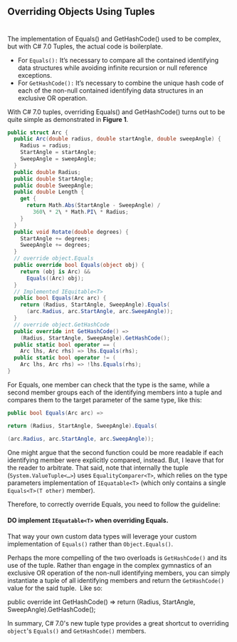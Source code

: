 

## Overriding Objects Using Tuples
#
The implementation of Equals() and GetHashCode() used to be complex, but with C# 7.0 Tuples, the actual code is boilerplate.

- For `Equals():` It’s necessary to compare all the contained identifying data structures while avoiding infinite recursion or null reference exceptions.
- For `GetHashCode():` It’s necessary to combine the unique hash code of each of the non-null contained identifying data structures in an exclusive OR operation.

With C# 7.0 tuples, overriding Equals() and GetHashCode() turns out to be quite simple as demonstrated in **Figure 1**.

```csharp
public struct Arc {
  public Arc(double radius, double startAngle, double sweepAngle) {
    Radius = radius;
    StartAngle = startAngle;
    SweepAngle = sweepAngle;
  }
  public double Radius;
  public double StartAngle;
  public double SweepAngle;
  public double Length {
    get {
      return Math.Abs(StartAngle - SweepAngle) /
        360\ * 2\ * Math.PI\ * Radius;
    }
  }
  public void Rotate(double degrees) {
    StartAngle += degrees;
    SweepAngle += degrees;
  }
  // override object.Equals
  public override bool Equals(object obj) {
    return (obj is Arc) &&
      Equals((Arc) obj);
  }
  // Implemented IEquitable<T>
  public bool Equals(Arc arc) {
    return (Radius, StartAngle, SweepAngle).Equals(
      (arc.Radius, arc.StartAngle, arc.SweepAngle));
  }
  // override object.GetHashCode
  public override int GetHashCode() =>
    (Radius, StartAngle, SweepAngle).GetHashCode();
  public static bool operator == (
    Arc lhs, Arc rhs) => lhs.Equals(rhs);
  public static bool operator != (
    Arc lhs, Arc rhs) => !lhs.Equals(rhs);
}
```

For Equals, one member can check that the type is the same, while a second member groups each of the identifying members into a tuple and compares them to the target parameter of the same type, like this:

```csharp
public bool Equals(Arc arc) =>

return (Radius, StartAngle, SweepAngle).Equals(

(arc.Radius, arc.StartAngle, arc.SweepAngle));
```

One might argue that the second function could be more readable if each identifying member were explicitly compared, instead. But, I leave that for the reader to arbitrate. That said, note that internally the tuple (`System.ValueTuple<…>`) uses `EqualityComparer<T>`, which relies on the type parameters implementation of `IEquatable<T>` (which only contains a single `Equals<T>(T other)` member).

Therefore, to correctly override Equals, you need to follow the guideline:

#### **DO** implement **`IEquatable<T>`** when **overriding Equals.**

That way your own custom data types will leverage your custom implementation of `Equals()` rather than `Object.Equals()`.

Perhaps the more compelling of the two overloads is `GetHashCode()` and its use of the tuple. Rather than engage in the complex gymnastics of an exclusive OR operation of the non-null identifying members, you can simply instantiate a tuple of all identifying members and return the `GetHashCode()` value for the said tuple.  Like so:

public override int GetHashCode() => return (Radius, StartAngle, SweepAngle).GetHashCode();

In summary, C# 7.0's new tuple type provides a great shortcut to overriding `object`'s `Equals()` and `GetHashCode()` members.
